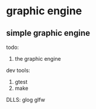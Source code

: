 # graphic engine
## simple graphic engine

todo:
1.    the graphic engine


dev tools:
1.  gtest
2.  make

DLLS:
    glog
    glfw
    